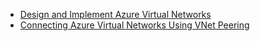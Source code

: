 <ul>
  <li>
    <a href="https://nisha318.github.io/2023/08/01/Create-Virtual-Networks-in-Azure.html">Design and Implement Azure Virtual Networks</a> </li>
  <li>  <a href="https://faun.pub/connecting-azure-virtual-networks-using-vnet-peering-edd4ed8dab02?source=friends_link&sk=703ae6772faa79381d0ba7ca70abdeec"> Connecting Azure Virtual Networks Using VNet Peering </a> </li>
  
</ul>

